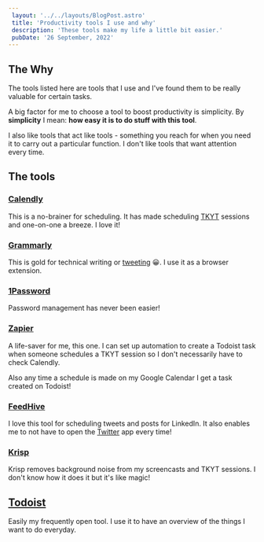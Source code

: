 ```yaml
---
 layout: '../../layouts/BlogPost.astro'
 title: 'Productivity tools I use and why'
 description: 'These tools make my life a little bit easier.'
 pubDate: '26 September, 2022'
---
```


## The Why
The tools listed here are tools that I use and I've found them to be really valuable for certain tasks.

A big factor for me to choose a tool to boost productivity is simplicity. By **simplicity** I mean: **how easy it is to do stuff with this tool**.

I also like tools that act like tools - something you reach for when you need it to carry out a particular function. I don't like tools that want attention every time.


## The tools

### [Calendly](https://calendly.com)
This is a no-brainer for scheduling. It has made scheduling [TKYT](/tkyt) sessions and one-on-one a breeze. I love it!

### [Grammarly](https://grammarly.com)
This is gold for technical writing or [tweeting](https://twitter.com/Dominus_Kelvin) 😀. I use it as a browser extension.

### [1Password](https://1password.com)
Password management has never been easier!

### [Zapier](https://zapier.com)

A life-saver for me, this one. I can set up automation to create a Todoist task when someone schedules a TKYT session so I don't necessarily have to check Calendly.

Also any time a schedule is made on my Google Calendar I get a task created on Todoist!

### [FeedHive](feedhive.io)

I love this tool for scheduling tweets and posts for LinkedIn. It also enables me to not have to open the [Twitter](https://twitter.com/Dominus_Kelvin) app every time!

### [Krisp](https://krisp.ai)

Krisp removes background noise from my screencasts and TKYT sessions. I don't know how it does it but it's like magic!

## [Todoist](https://todoist.com)

Easily my frequently open tool. I use it to have an overview of the things I want to do everyday.
